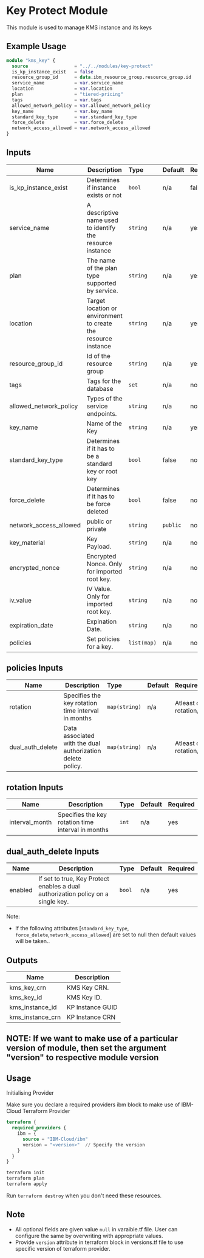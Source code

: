 # Key Protect Module

This module is used to manage KMS instance and its keys

## Example Usage

``` terraform
module "kms_key" {
  source                 = "../../modules/key-protect"
  is_kp_instance_exist   = false
  resource_group_id      = data.ibm_resource_group.resource_group.id
  service_name           = var.service_name
  location               = var.location
  plan                   = "tiered-pricing"
  tags                   = var.tags
  allowed_network_policy = var.allowed_network_policy
  key_name               = var.key_name
  standard_key_type      = var.standard_key_type
  force_delete           = var.force_delete
  network_access_allowed = var.network_access_allowed
}

```

<!-- BEGINNING OF PRE-COMMIT-TERRAFORM DOCS HOOK -->
## Inputs

| Name                     | Description                                                    | Type   |Default  |Required |
|--------------------------|----------------------------------------------------------------|:-------|:--------|:--------|
| is_kp_instance_exist     | Determines if instance exists or not      |`bool`| n/a     | false     |
| service_name             | A descriptive name used to identify the resource instance      |`string`| n/a     | yes     |
| plan                     | The name of the plan type supported by service.                |`string`| n/a     | yes     |
| location                 | Target location or environment to create the resource instance |`string`| n/a     | yes     |
| resource_group_id        | Id of the resource group                                       |`string`| n/a     | yes     |
| tags                     | Tags for the database                                          |`set`   | n/a     | no      |
| allowed_network_policy   | Types of the service endpoints.                                |`string`| n/a     | no      |
| key_name                 | Name of the Key                                                |`string`| n/a     | yes     |
| standard_key_type        | Determines if it has to be a standard key or root key          |`bool`  | false   | no      |
| force_delete             | Determines if it has to be force deleted                       |`bool`  | false   | no      |
| network_access_allowed   | public or private                                              |`string`| `public`| no      |
| key_material             | Key Payload.                                                   |`string`| n/a     | no      |
| encrypted_nonce          | Encrypted Nonce. Only for imported root key.                   |`string`| n/a     | no      |
| iv_value                 | IV Value. Only for imported root key.                          |`string`| n/a     | no      |
| expiration_date          | Expination Date.                                               |`string`| n/a     | no      |
| policies                 | Set policies for a key.                                        |`list(map)`| n/a  | no      |

## policies Inputs

| Name                     | Description                                                    | Type   |Default  |Required |
|--------------------------|-------------------------------------------------------|:-------|:--------|:--------|
| rotation                 | Specifies the key rotation time interval in months    |`map(string)`| n/a| Atleast one of rotation/dual_auth_delete|
| dual_auth_delete         | Data associated with the dual authorization delete policy.|`map(string)`| n/a | Atleast one of rotation/dual_auth_delete|

## rotation Inputs

| Name                     | Description                                                    | Type   |Default  |Required |
|--------------------------|----------------------------------------------------------------|:-------|:--------|:--------|
| interval_month        | Specifies the key rotation time interval in months                |`int`| n/a     | yes     |

## dual_auth_delete Inputs

| Name                     | Description                                                    | Type   |Default  |Required |
|--------------------------|----------------------------------------------------------------|:-------|:--------|:--------|
| enabled        | If set to true, Key Protect enables a dual authorization policy on a single key.      |`bool`| n/a     | yes     |

Note:

* If the following attributes [`standard_key_type`, `force_delete`,`network_access_allowed`] are set to null then default values will be taken..

## Outputs

| Name         | Description     |
|--------------|-----------------|
| kms_key_crn   | KMS Key CRN.|
| kms_key_id   | KMS Key ID.|
| kms_instance_id      |KP Instance GUID|
| kms_instance_crn      |KP Instance CRN|

<!-- END OF PRE-COMMIT-TERRAFORM DOCS HOOK -->

## NOTE: If we want to make use of a particular version of module, then set the argument "version" to respective module version

## Usage

Initialising Provider

Make sure you declare a required providers ibm block to make use of IBM-Cloud Terraform Provider

```terraform
terraform {
  required_providers {
    ibm = {
      source = "IBM-Cloud/ibm"
      version = "<version>"  // Specify the version
    }
  }
}
```

```bash
terraform init
terraform plan
terraform apply
```

Run `terraform destroy` when you don't need these resources.

## Note

* All optional fields are given value `null` in varaible.tf file. User can configure the same by overwriting with appropriate values.
* Provide `version` attribute in terraform block in versions.tf file to use specific version of terraform provider.
